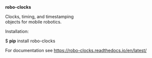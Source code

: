 **robo-clocks** 


Clocks, timing, and timestamping \
objects for mobile robotics.



Installation:

$ **pip** install robo-clocks


For documentation see https://robo-clocks.readthedocs.io/en/latest/







